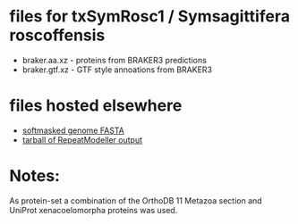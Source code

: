 # files for txSymRosc1 / Symsagittifera roscoffensis
* braker.aa.xz - proteins from BRAKER3 predictions
* braker.gtf.xz - GTF style annoations from BRAKER3

# files hosted elsewhere
* [softmasked genome FASTA](https://asg_hubs.cog.sanger.ac.uk/txSymRosc1/txSymRosc1.fa.masked)
* [tarball of RepeatModeller output](https://asg_hubs.cog.sanger.ac.uk/txSymRosc1/txSymRosc1.tar.xz)

# Notes:
As protein-set a combination of the OrthoDB 11 Metazoa section and UniProt xenacoelomorpha proteins was used.
